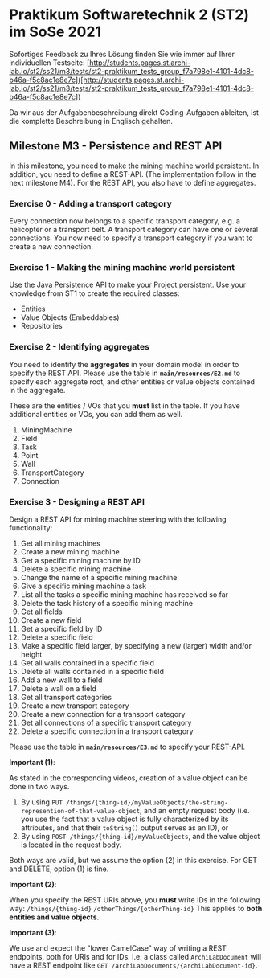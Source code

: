 # Praktikum Softwaretechnik 2 (ST2) im SoSe 2021

Sofortiges Feedback zu Ihres Lösung finden Sie wie immer auf Ihrer individuellen Testseite:
[http://students.pages.st.archi-lab.io/st2/ss21/m3/tests/st2-praktikum_tests_group_f7a798e1-4101-4dc8-b46a-f5c8ac1e8e7c]([http://students.pages.st.archi-lab.io/st2/ss21/m3/tests/st2-praktikum_tests_group_f7a798e1-4101-4dc8-b46a-f5c8ac1e8e7c])

Da wir aus der Aufgabenbeschreibung direkt Coding-Aufgaben ableiten, ist die komplette Beschreibung in Englisch
gehalten. 

## Milestone M3 - Persistence and REST API

In this milestone, you need to make the mining machine world persistent. In addition, you need to define a
REST-API. (The implementation follow in the next milestone M4). For the REST API, you also have to define
aggregates.

### Exercise 0 - Adding a transport category

Every connection now belongs to a specific transport category, e.g. a helicopter or a transport belt.
A transport category can have one or several connections. You now need to specify a transport category 
if you want to create a new connection.


### Exercise 1 - Making the mining machine world persistent

Use the Java Persistence API to make your Project persistent. Use your knowledge from ST1 to create the required 
classes:
* Entities
* Value Objects (Embeddables) 
* Repositories



### Exercise 2 - Identifying aggregates

You need to identify the **aggregates** in your domain model in order to specify the REST API. Please use the table in 
**`main/resources/E2.md`** to specify each aggregate root, and other entities or value objects contained
in the aggregate. 

These are the entities / VOs that you **must** list in the table. If you have additional entities or VOs, you can
add them as well. 

1. MiningMachine 
1. Field
1. Task
1. Point
1. Wall
1. TransportCategory
1. Connection


### Exercise 3 - Designing a REST API

Design a REST API for mining machine steering with the following functionality:

1. Get all mining machines
1. Create a new mining machine
1. Get a specific mining machine by ID
1. Delete a specific mining machine
1. Change the name of a specific mining machine
1. Give a specific mining machine a task
1. List all the tasks a specific mining machine has received so far
1. Delete the task history of a specific mining machine
1. Get all fields
1. Create a new field
1. Get a specific field by ID
1. Delete a specific field
1. Make a specific field larger, by specifying a new (larger) width and/or height
1. Get all walls contained in a specific field
1. Delete all walls contained in a specific field
1. Add a new wall to a field
1. Delete a wall on a field
1. Get all transport categories
1. Create a new transport category
1. Create a new connection for a transport category
1. Get all connections of a specific transport category
1. Delete a specific connection in a transport category

Please use the table in **`main/resources/E3.md`** to specify your REST-API.
 
**Important (1)**: 

As stated in the corresponding videos, creation of a value object can be done in two ways. 
1. By using `PUT /things/{thing-id}/myValueObjects/the-string-represention-of-that-value-object`, 
    and an empty request body (i.e. you use the fact that a value object is fully characterized by its
    attributes, and that their `toString()` output serves as an ID), or
2. By using `POST /things/{thing-id}/myValueObjects`, and the value object is located in the request
    body. 

Both ways are valid, but we assume the option (2) in this exercise. For GET and DELETE, option (1) is fine.

**Important (2)**: 

When you specify the REST URIs above, you **must** write IDs in the following way: 
`/things/{thing-id}`
`/otherThings/{otherThing-id}`
This applies to **both entities and value objects**.  


**Important (3)**: 

We use and expect the "lower CamelCase" way of writing a REST endpoints, both for URIs and for IDs. 
I.e. a class called `ArchiLabDocument` will have a REST endpoint like `GET /archiLabDocuments/{archiLabDocument-id}`.




